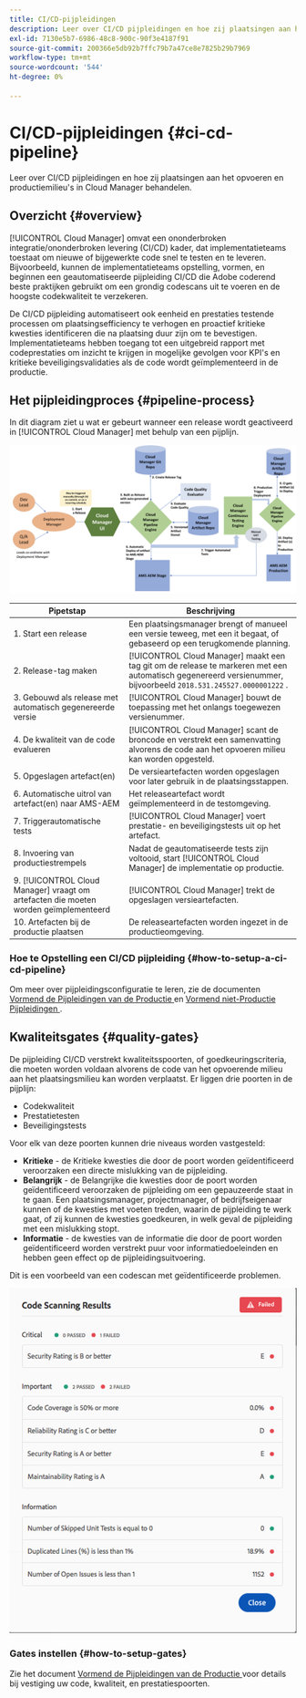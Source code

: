 ```yaml
---
title: CI/CD-pijpleidingen
description: Leer over CI/CD pijpleidingen en hoe zij plaatsingen aan het opvoeren en productiemilieu's in Cloud Manager behandelen.
exl-id: 7130e5b7-6986-48c8-900c-90f3e4187f91
source-git-commit: 200366e5db92b7ffc79b7a47ce8e7825b29b7969
workflow-type: tm+mt
source-wordcount: '544'
ht-degree: 0%

---
```



# CI/CD-pijpleidingen {#ci-cd-pipeline}

Leer over CI/CD pijpleidingen en hoe zij plaatsingen aan het opvoeren en productiemilieu&#39;s in Cloud Manager behandelen.

## Overzicht {#overview}

[!UICONTROL Cloud Manager] omvat een ononderbroken integratie/ononderbroken levering (CI/CD) kader, dat implementatieteams toestaat om nieuwe of bijgewerkte code snel te testen en te leveren. Bijvoorbeeld, kunnen de implementatieteams opstelling, vormen, en beginnen een geautomatiseerde pijpleiding CI/CD die Adobe coderend beste praktijken gebruikt om een grondig codescans uit te voeren en de hoogste codekwaliteit te verzekeren.

De CI/CD pijpleiding automatiseert ook eenheid en prestaties testende processen om plaatsingsefficiency te verhogen en proactief kritieke kwesties identificeren die na plaatsing duur zijn om te bevestigen. Implementatieteams hebben toegang tot een uitgebreid rapport met codeprestaties om inzicht te krijgen in mogelijke gevolgen voor KPI&#39;s en kritieke beveiligingsvalidaties als de code wordt geïmplementeerd in de productie.

## Het pijpleidingproces {#pipeline-process}

In dit diagram ziet u wat er gebeurt wanneer een release wordt geactiveerd in [!UICONTROL Cloud Manager] met behulp van een pijplijn.

![ het pijpleidingsproces ](/help/assets/screen_shot_2018-05-30at82457pm.png)

| Pipetstap | Beschrijving |
|---|---|
| 1. Start een release | Een plaatsingsmanager brengt of manueel een versie teweeg, met een it begaat, of gebaseerd op een terugkomende planning. |
| 2. Release-tag maken | [!UICONTROL Cloud Manager] maakt een tag git om de release te markeren met een automatisch gegenereerd versienummer, bijvoorbeeld `2018.531.245527.0000001222` . |
| 3. Gebouwd als release met automatisch gegenereerde versie | [!UICONTROL Cloud Manager] bouwt de toepassing met het onlangs toegewezen versienummer. |
| 4. De kwaliteit van de code evalueren | [!UICONTROL Cloud Manager] scant de broncode en verstrekt een samenvatting alvorens de code aan het opvoeren milieu kan worden opgesteld. |
| 5. Opgeslagen artefact(en) | De versieartefacten worden opgeslagen voor later gebruik in de plaatsingsstappen. |
| 6. Automatische uitrol van artefact(en) naar AMS-AEM | Het releaseartefact wordt geïmplementeerd in de testomgeving. |
| 7. Triggerautomatische tests | [!UICONTROL Cloud Manager] voert prestatie- en beveiligingstests uit op het artefact. |
| 8. Invoering van productiestrempels | Nadat de geautomatiseerde tests zijn voltooid, start [!UICONTROL Cloud Manager] de implementatie op productie. |
| 9. [!UICONTROL Cloud Manager] vraagt om artefacten die moeten worden geïmplementeerd | [!UICONTROL Cloud Manager] trekt de opgeslagen versieartefacten. |
| 10. Artefacten bij de productie plaatsen | De releaseartefacten worden ingezet in de productieomgeving. |

### Hoe te Opstelling een CI/CD pijpleiding {#how-to-setup-a-ci-cd-pipeline}

Om meer over pijpleidingsconfiguratie te leren, zie de documenten [ Vormend de Pijpleidingen van de Productie ](/help/using/production-pipelines.md) en [ Vormend niet-Productie Pijpleidingen ](/help/using/non-production-pipelines.md).

## Kwaliteitsgates {#quality-gates}

De pijpleiding CI/CD verstrekt kwaliteitsspoorten, of goedkeuringscriteria, die moeten worden voldaan alvorens de code van het opvoerende milieu aan het plaatsingsmilieu kan worden verplaatst. Er liggen drie poorten in de pijplijn:

* Codekwaliteit
* Prestatietesten
* Beveiligingstests

Voor elk van deze poorten kunnen drie niveaus worden vastgesteld:

* **Kritieke** - de Kritieke kwesties die door de poort worden geïdentificeerd veroorzaken een directe mislukking van de pijpleiding.
* **Belangrijk** - de Belangrijke die kwesties door de poort worden geïdentificeerd veroorzaken de pijpleiding om een gepauzeerde staat in te gaan. Een plaatsingsmanager, projectmanager, of bedrijfseigenaar kunnen of de kwesties met voeten treden, waarin de pijpleiding te werk gaat, of zij kunnen de kwesties goedkeuren, in welk geval de pijpleiding met een mislukking stopt.
* **Informatie** - de kwesties van de informatie die door de poort worden geïdentificeerd worden verstrekt puur voor informatiedoeleinden en hebben geen effect op de pijpleidingsuitvoering.

Dit is een voorbeeld van een codescan met geïdentificeerde problemen.

![ het aftasten van de Code voorbeeld ](/help/assets/quality-gate-failed.png)

### Gates instellen {#how-to-setup-gates}

Zie het document [ Vormend de Pijpleidingen van de Productie ](/help/using/production-pipelines.md) voor details bij vestiging uw code, kwaliteit, en prestatiespoorten.
